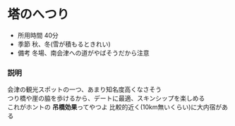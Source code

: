 # 塔のへつり

- 所用時間 40分
- 季節 秋、冬(雪が積もるときれい)
- 備考 冬場、南会津への道がやばそうだから注意

### 説明
会津の観光スポットの一つ、あまり知名度高くなさそう  
つり橋や崖の脇を歩けるから、デートに最適、スキンシップを楽しめる  
これがホントの <strong>吊橋効果</strong>ってやつよ
比較的近く(10km無いくらい)に大内宿がある
